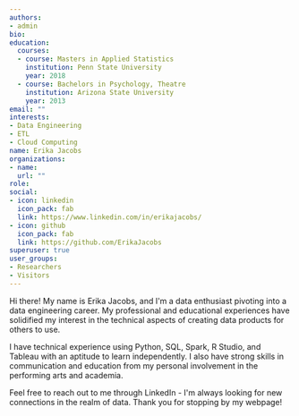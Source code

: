 ```yaml
---
authors:
- admin
bio: 
education:
  courses:
  - course: Masters in Applied Statistics
    institution: Penn State University
    year: 2018
  - course: Bachelors in Psychology, Theatre
    institution: Arizona State University
    year: 2013
email: ""
interests:
- Data Engineering
- ETL
- Cloud Computing
name: Erika Jacobs
organizations:
- name: 
  url: ""
role:
social:
- icon: linkedin
  icon_pack: fab
  link: https://www.linkedin.com/in/erikajacobs/
- icon: github
  icon_pack: fab
  link: https://github.com/ErikaJacobs
superuser: true
user_groups:
- Researchers
- Visitors
---
```

Hi there! My name is Erika Jacobs, and I'm a data enthusiast pivoting into a data engineering career. My professional and educational experiences have solidified my interest in the technical aspects of creating data products for others to use.

I have technical experience using Python, SQL, Spark, R Studio, and Tableau with an aptitude to learn independently. I also have strong skills in communication and education from my personal involvement in the performing arts and academia.

Feel free to reach out to me through LinkedIn - I'm always looking for new connections in the realm of data. Thank you for stopping by my webpage!
